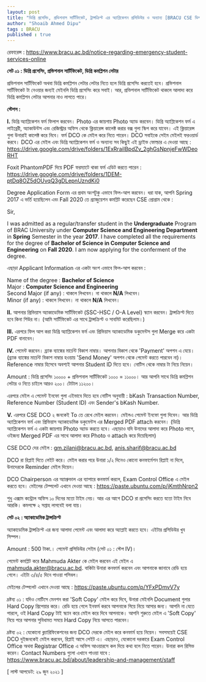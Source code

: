 ```yaml
---
layout: post
title: "ডিগ্রি প্রসেসিং, প্রভিশনাল সার্টিফিকেট, ট্রান্সক্রিপ্ট এর অ্যাপ্লিকেশন প্রসিডিউর ও অন্যান্য [BRACU CSE ডিপার্টমেন্ট]"
author: "Shoaib Ahmed Dipu"
tags : BRACU
published : true
---
```

রেফারেন্স : <https://www.bracu.ac.bd/notice-regarding-emergency-student-services-online>

__সেট ০১ : ডিগ্রি প্রসেসিং, প্রভিশনাল সার্টিফিকেট, ডিগ্রি কমপ্লিশন লেটার__

প্রভিশনাল সার্টিফিকেট অথবা ডিগ্রি কমপ্লিশন লেটার লেটার নিতে হলে ডিগ্রি প্রসেসিং করতেই হবে। প্রভিশনাল সার্টিফিকেট টা নেওয়ার জন্যই মেইনলি ডিগ্রি প্রসেসিং করে সবাই। আর, প্রভিশনাল সার্টিফিকেট থাকলে আলাদা করে ডিগ্রি কমপ্লিশন লেটার আপনার নাও লাগতে পারে। 

__স্টেপস :__ 

__I.__ ডিগ্রি অ্যাপ্লিকেশন ফর্ম ফিলাপ করবেন। Photo এর জায়গায় Photo অ্যাড করবেন। ডিগ্রি অ্যাপ্লিকেশন ফর্ম এ লাইব্রেরী, অ্যাকাউন্টস এবং রেজিস্ট্রার অফিস থেকে ক্লিয়ারেন্স কালেক্ট করার বক্স গুলা স্কিপ করে যাবেন। এই ক্লিয়ারেন্স গুলা উনারাই কালেক্ট করে নিবে। ফর্ম DCO কে মেইল করে নিতে পারেন। DCO সবাইকে সেইম মেইলই ফরওয়ার্ড করবে। DCO এর মেইল এবং  ডিগ্রি অ্যাপ্লিকেশন ফর্ম ও অন্যান্য সব কিছুই এই ড্রাইভ ফোল্ডার এ দেওয়া আছে : <https://drive.google.com/drive/folders/1ExRraiIBpdZv_2ghGsNpnjeFwWDeoRHT> <br>

Foxit PhantomPDF দিয়ে PDF ফরম্যাটে থাকা ফর্ম এডিট করতে পারেন : <https://drive.google.com/drive/folders/1DEM-ptDq8OZ5dOUvqQ3gDLepnUzndKi0> <br>

Degree Application Form এর প্রথম অংশটুকু এভাবে ফিল-আপ করবেন। ধরা যাক, আপনি Spring 2017 এ ভর্তি হয়েছিলেন এবং Fall 2020 তে গ্র্যাজুয়েশন কমপ্লিট করেছেন CSE প্রোগ্রাম থেকে : <br>

Sir, <br>

I was admitted as a regular/transfer student in the __Undergraduate__ Program of BRAC University under __Computer Science and Engineering Department__ in __Spring__ Semester in the year __2017__. I have completed all the requirements for the degree of __Bachelor of Science in Computer Science and Engineering__ on __Fall 2020__. I am now applying for the conferment of the degree. <br>

এছাড়া Applicant Information এর একটা অংশ এভাবে ফিল-আপ করবেন : <br>

Name of the degree : __Bachelor of Science__ <br>
Major : __Computer Science and Engineering__ <br>
Second Major (if any) : থাকলে লিখবেন। না থাকলে __N/A__ লিখবেন। <br>
Minor (if any) : থাকলে লিখবেন। না থাকলে __N/A__ লিখবেন। <br>

__II.__ আপনার প্রিভিয়াস অ্যাকাডেমিক সার্টিফিকেট (SSC-HSC / O-A Level) স্ক্যান করবেন। ট্রান্সক্রিপ্ট দিতে হবে কিনা শিউর না। (আমি সার্টিফিকেট এর সাথে ট্রান্সক্রিপ্ট ও সাবমিট করেছিলাম।)

__III.__ এরপরে ফিল আপ করা ডিগ্রি অ্যাপ্লিকেশন ফর্ম এবং প্রিভিয়াস অ্যাকাডেমিক ডকুমেন্টস গুলা Merge করে একটা PDF বানাবেন। 

__IV.__ পেমেন্ট করবেন। ব্র্যাক ব্যাঙ্কের মার্চেন্ট বিকাশ নাম্বার। আপনার বিকাশ থেকে 'Payment' অপশন এ যেয়ে। (ব্র্যাক ব্যাঙ্কের মার্চেন্ট বিকাশ নাম্বার হওয়ায় 'Send Money' অপশন থেকে পেমেন্ট করতে পারবেন না)। Reference নাম্বার হিসেবে অবশ্যই আপনার Student ID দিতে হবে। নোটিস থেকে নাম্বার টা নিয়ে নিয়েন। 

Amount : ডিগ্রি প্রসেসিং ১০০০০ + প্রভিশনাল সার্টিফিকেট ১০০০ = ১১০০০। আর আপনি সাথে ডিগ্রি কমপ্লিশন লেটার ও নিতে চাইলে আরও ২০০। টোটাল ১১২০০। 

এরপরে মেইল এ পেমেন্ট ইনফো গুলা এইভাবে দিতে হবে নোটিস অনুযায়ী : bKash Transaction Number, Reference Number (Student ID) এবং Sender's bKash Number. 

__V.__ এরপরে CSE DCO ২ জনকেই To তে রেখে মেইল করবেন। মেইলএ পেমেন্ট ইনফো গুলা দিবেন। আর ডিগ্রি অ্যাপ্লিকেশন ফর্ম এবং প্রিভিয়াস অ্যাকাডেমিক ডকুমেন্টস এর Merged PDF attach করবেন। (ডিগ্রি অ্যাপ্লিকেশন ফর্ম এ একটা জায়গায় Photo অ্যাড করতে হবে। এছাড়াও যদি উনাদের আলাদা করে Photo লাগে, ওইজন্য Merged PDF এর সাথে আলাদা করে Photo ও attach করে দিয়েছিলাম) 

CSE DCO দের মেইল : <gm.zilani@bracu.ac.bd>, <anis.sharif@bracu.ac.bd>

DCO রা রিপ্লাই দিতে লেইট করে। মেইল করার পরে উনারা ১/২ দিনেও কোনো কনফার্মেশন রিপ্লাই না দিলে, উনাদেরকে Reminder মেইল দিয়েন। 

DCO Chairperson এর অ্যাপ্রুভাল এর ব্যাপারে কনফার্ম করলে, Exam Control Office এ মেইল করতে হবে। মেইলের টেম্পলেট এখানে দেওয়া আছে : <https://paste.ubuntu.com/p/jKmthNrpn2>

শুধু এক্সাম কন্ট্রোল অফিস ১০ দিনের মতো টাইম নেয়। আর এর আগে DCO রা প্রসেসিং করতে যতো টাইম নিবে আরকি। কমপক্ষে ২ সপ্তাহ লাগবেই বলা যায়। 


__সেট ০২ : অ্যাকাডেমিক ট্রান্সক্রিপ্ট__

অ্যাকাডেমিক ট্রান্সক্রিপ্ট এর জন্য আলাদা পেমেন্ট এবং আলাদা করে অ্যাপ্লাই করতে হবে। এইটার প্রসিডিউর খুব সিম্পল। 

Amount : 500 টাকা.।  পেমেন্ট প্রসিডিউর সেইম (সেট ০১ : স্টেপ IV)। 

পেমেন্ট কমপ্লিট করে Mahmuda Akter কে মেইল করবেন এই মেইল এ <mahmuda.akter@bracu.ac.bd>. বাকিটা উনারা কনফার্ম করবেন এবং আপনাকে জানাবে রেডি হয়ে গেলে। এইটা ৩/৪/৫ দিনে পাওয়া পসিবল। 

মেইলের টেম্পলেট এখানে দেওয়া আছে : <https://paste.ubuntu.com/p/YFxPDmvV7y>

দ্রষ্টব্য ০১ : যদিও নোটিসে মেনশন করা 'Soft Copy' মেইল করে দিবে, উনারা মেইনলি Document গুলার Hard Copy প্রিপেয়ার করে। রেডি হয়ে গেলে ইনফর্ম করবে আপনাকে গিয়ে নিয়ে আসার জন্য। আপনি না যেতে পারলে, ওই Hard Copy টাই স্ক্যান করে মেইল করে দিবে আপনাকে। আপনি শুরুতে মেইল এ 'Soft Copy' নিয়ে পরে আপনার সুবিধামত সময়ে Hard Copy নিয়ে আসতে পারবেন। 

দ্রষ্টব্য ০২ : যেকোনো ক্ল্যারিফিকেশনের জন্য DCO দেরকে মেইল করে কনফার্ম হয়ে নিয়েন। সবসময়েই CSE DCO দুইজনকেই মেইল করবেন, রিপ্লাই আসে লেইট এ। এছাড়াও, যেকোনো দরকারে Exam Control Office অথবা Registrar Office এ অফিস আওয়ারসে কল দিয়ে কথা বলে নিতে পারেন। উনারা কল রিসিভ করেন। Contact Numbers গুলো এখানে পাওয়া যাবে : <https://www.bracu.ac.bd/about/leadership-and-management/staff>


[ লাস্ট আপডেট: ২৯ জুন ২০২১ ]
